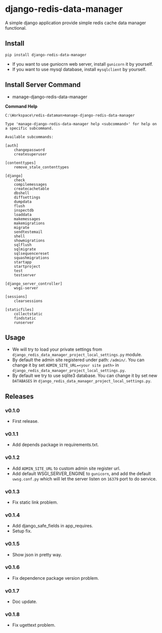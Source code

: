 # django-redis-data-manager

A simple django application provide simple redis cache data manager functional.


## Install

```
pip install django-redis-data-manager
```

- If you want to use guniocrn web server, install `gunicorn` it by yourself.
- If you want to use mysql database, install `mysqlclient` by yourself.

## Install Server Command

- manage-django-redis-data-manager

**Command Help**

```
C:\Workspace\redis-dataman>manage-django-redis-data-manager

Type 'manage-django-redis-data-manager help <subcommand>' for help on a specific subcommand.

Available subcommands:

[auth]
    changepassword
    createsuperuser

[contenttypes]
    remove_stale_contenttypes

[django]
    check
    compilemessages
    createcachetable
    dbshell
    diffsettings
    dumpdata
    flush
    inspectdb
    loaddata
    makemessages
    makemigrations
    migrate
    sendtestemail
    shell
    showmigrations
    sqlflush
    sqlmigrate
    sqlsequencereset
    squashmigrations
    startapp
    startproject
    test
    testserver

[django_server_controller]
    wsgi-server

[sessions]
    clearsessions

[staticfiles]
    collectstatic
    findstatic
    runserver
```

## Usage

- We will try to load your private settings from `django_redis_data_manager_project_local_settings.py` module.
- By default the admin site registered under path: `/admin/`. You can change it by set `ADMIN_SITE_URL=<your site path>` in `django_redis_data_manager_project_local_settings.py`.
- By default we try to use sqlite3 database. You can change it by set new `DATABASES` in `django_redis_data_manager_project_local_settings.py`.

## Releases

### v0.1.0

- First release.

### v0.1.1

- Add depends package in requirements.txt.

### v0.1.2

- Add `ADMIN_SITE_URL` to custom admin site register url.
- Add default WSGI_SERVER_ENGINE to `gunicorn`, and add the default `uwsg.conf.py` which will let the server listen on `16379` port to do service.

### v0.1.3

- Fix static link problem.

### v0.1.4

- Add django_safe_fields in app_requires.
- Setup fix.

### v0.1.5

- Show json in pretty way.

### v0.1.6

- Fix dependence package version problem.

### v0.1.7

- Doc update.

### v0.1.8

- Fix ugettext problem.
